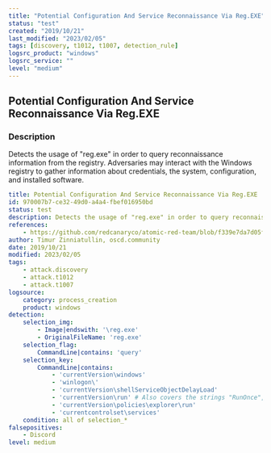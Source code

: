 ```yaml
---
title: "Potential Configuration And Service Reconnaissance Via Reg.EXE"
status: "test"
created: "2019/10/21"
last_modified: "2023/02/05"
tags: [discovery, t1012, t1007, detection_rule]
logsrc_product: "windows"
logsrc_service: ""
level: "medium"
---
```


## Potential Configuration And Service Reconnaissance Via Reg.EXE

### Description

Detects the usage of "reg.exe" in order to query reconnaissance information from the registry. Adversaries may interact with the Windows registry to gather information about credentials, the system, configuration, and installed software.

```yml
title: Potential Configuration And Service Reconnaissance Via Reg.EXE
id: 970007b7-ce32-49d0-a4a4-fbef016950bd
status: test
description: Detects the usage of "reg.exe" in order to query reconnaissance information from the registry. Adversaries may interact with the Windows registry to gather information about credentials, the system, configuration, and installed software.
references:
    - https://github.com/redcanaryco/atomic-red-team/blob/f339e7da7d05f6057fdfcdd3742bfcf365fee2a9/atomics/T1012/T1012.md
author: Timur Zinniatullin, oscd.community
date: 2019/10/21
modified: 2023/02/05
tags:
    - attack.discovery
    - attack.t1012
    - attack.t1007
logsource:
    category: process_creation
    product: windows
detection:
    selection_img:
        - Image|endswith: '\reg.exe'
        - OriginalFileName: 'reg.exe'
    selection_flag:
        CommandLine|contains: 'query'
    selection_key:
        CommandLine|contains:
            - 'currentVersion\windows'
            - 'winlogon\'
            - 'currentVersion\shellServiceObjectDelayLoad'
            - 'currentVersion\run' # Also covers the strings "RunOnce", "RunOnceEx" and "runServicesOnce"
            - 'currentVersion\policies\explorer\run'
            - 'currentcontrolset\services'
    condition: all of selection_*
falsepositives:
    - Discord
level: medium

```
